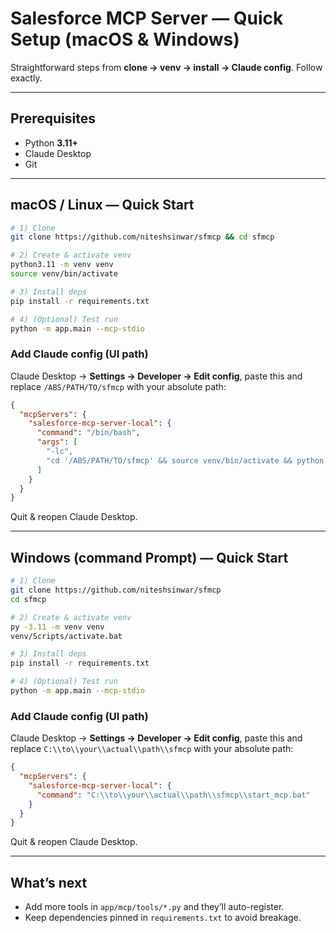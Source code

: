 # Salesforce MCP Server — Quick Setup (macOS & Windows)

Straightforward steps from **clone → venv → install → Claude config**. Follow exactly.

---

## Prerequisites
- Python **3.11+**
- Claude Desktop
- Git

---

## macOS / Linux — Quick Start
```bash
# 1) Clone
git clone https://github.com/niteshsinwar/sfmcp && cd sfmcp

# 2) Create & activate venv
python3.11 -m venv venv
source venv/bin/activate

# 3) Install deps
pip install -r requirements.txt

# 4) (Optional) Test run
python -m app.main --mcp-stdio
```

### Add Claude config (UI path)
Claude Desktop → **Settings → Developer → Edit config**, paste this and replace `/ABS/PATH/TO/sfmcp` with your absolute path:

```json
{
  "mcpServers": {
    "salesforce-mcp-server-local": {
      "command": "/bin/bash",
      "args": [
        "-lc",
        "cd '/ABS/PATH/TO/sfmcp' && source venv/bin/activate && python -m app.main --mcp-stdio"
      ]
    }
  }
}
```
Quit & reopen Claude Desktop.

---

## Windows (command Prompt) — Quick Start
```bash
# 1) Clone
git clone https://github.com/niteshsinwar/sfmcp
cd sfmcp

# 2) Create & activate venv
py -3.11 -m venv venv
venv/Scripts/activate.bat

# 3) Install deps
pip install -r requirements.txt

# 4) (Optional) Test run
python -m app.main --mcp-stdio
```

### Add Claude config (UI path)
Claude Desktop → **Settings → Developer → Edit config**, paste this and replace `C:\\to\\your\\actual\\path\\sfmcp` with your absolute path:

```json
{
  "mcpServers": {
    "salesforce-mcp-server-local": {
      "command": "C:\\to\\your\\actual\\path\\sfmcp\\start_mcp.bat"
    }
  }
}
```
Quit & reopen Claude Desktop.

---

## What’s next

- Add more tools in `app/mcp/tools/*.py` and they’ll auto-register.
- Keep dependencies pinned in `requirements.txt` to avoid breakage.
